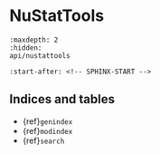 # NuStatTools

```{toctree}
:maxdepth: 2
:hidden:
api/nustattools
```

```{include} ../README.md
:start-after: <!-- SPHINX-START -->
```

## Indices and tables

- {ref}`genindex`
- {ref}`modindex`
- {ref}`search`
